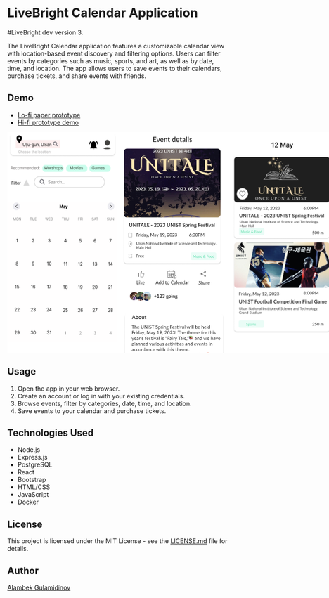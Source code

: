 # LiveBright Calendar Application

#LiveBright dev version 3.

The LiveBright Calendar application features a customizable calendar view with location-based event discovery and filtering options. Users can filter events by categories such as music, sports, and art, as well as by date, time, and location. The app allows users to save events to their calendars, purchase tickets, and share events with friends.

## Demo

- [Lo-fi paper prototype](https://youtu.be/rA2bOvuEHj8)
- [Hi-fi prototype demo](https://drive.google.com/file/d/1gSZus2Y3P-Aibae2HAWrOekMpZ8WS9dv/view?usp=sharing)


<div style="display: flex; justify-content: space-between;">
    <img src="/frontend/public/img/MainPage.png" alt="Screenshot 1" width="250">
    <img src="/frontend/public/img/DemoScreen.png" alt="Screenshot 2" width="250">
    <img src="/frontend/public/img/DayPage.png" alt="Screenshot 3" width="250">
</div>

<!-- ## Installation

To run this application, follow these steps:

1. Clone the repository: `git clone https://github.com/your-username/your-repo.git`
2. Install dependencies: `npm install`
3. Start the server: `npm start` -->

## Usage

1. Open the app in your web browser.
2. Create an account or log in with your existing credentials.
3. Browse events, filter by categories, date, time, and location.
4. Save events to your calendar and purchase tickets.

## Technologies Used

- Node.js
- Express.js
- PostgreSQL
- React
- Bootstrap
- HTML/CSS
- JavaScript
- Docker

## License

This project is licensed under the MIT License - see the [LICENSE.md](LICENSE.md) file for details.

## Author

[Alambek Gulamidinov](https://github.com/AlambekG)


